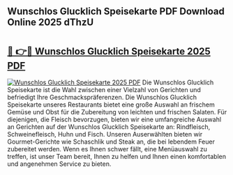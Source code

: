 ## Wunschlos Glucklich Speisekarte PDF Download Online 2025 dThzU

# <h2><a href="http://gccw6x.nevu.top/?p=Wunschlos+Glucklich+Speisekarte">🔗 👉🔴 Wunschlos Glucklich Speisekarte 2025 PDF</a></h2>

[![Wunschlos Glucklich Speisekarte 2025 PDF](https://i.imgur.com/dBaPXMq.png)](http://gccw6x.nevu.top/?p=Wunschlos+Glucklich+Speisekarte)
Die Wunschlos Glucklich Speisekarte ist die Wahl zwischen einer Vielzahl von Gerichten und befriedigt Ihre Geschmackspräferenzen. Die Wunschlos Glucklich Speisekarte unseres Restaurants bietet eine große Auswahl an frischem Gemüse und Obst für die Zubereitung von leichten und frischen Salaten. Für diejenigen, die Fleisch bevorzugen, bieten wir eine umfangreiche Auswahl an Gerichten auf der Wunschlos Glucklich Speisekarte an: Rindfleisch, Schweinefleisch, Huhn und Fisch. Unseren Auserwählten bieten wir Gourmet-Gerichte wie Schaschlik und Steak an, die bei lebendem Feuer zubereitet werden. Wenn es Ihnen schwer fällt, eine Menüauswahl zu treffen, ist unser Team bereit, Ihnen zu helfen und Ihnen einen komfortablen und angenehmen Service zu bieten.
